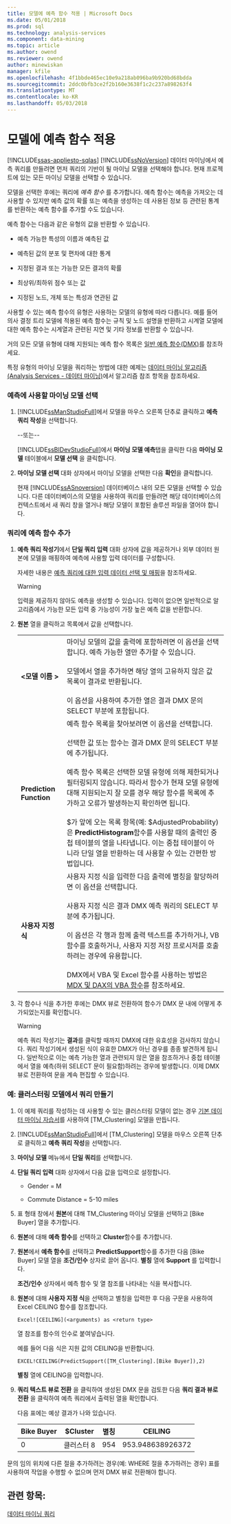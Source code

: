 ```yaml
---
title: 모델에 예측 함수 적용 | Microsoft Docs
ms.date: 05/01/2018
ms.prod: sql
ms.technology: analysis-services
ms.component: data-mining
ms.topic: article
ms.author: owend
ms.reviewer: owend
author: minewiskan
manager: kfile
ms.openlocfilehash: 4f1bbde465ec10e9a218ab096ba9b920bd68bdda
ms.sourcegitcommit: 2ddc0bfb3ce2f2b160e3638f1c2c237a898263f4
ms.translationtype: MT
ms.contentlocale: ko-KR
ms.lasthandoff: 05/03/2018
---
```

# <a name="apply-prediction-functions-to-a-model"></a>모델에 예측 함수 적용
[!INCLUDE[ssas-appliesto-sqlas](../../includes/ssas-appliesto-sqlas.md)]
  [!INCLUDE[ssNoVersion](../../includes/ssnoversion-md.md)] 데이터 마이닝에서 예측 쿼리를 만들려면 먼저 쿼리의 기반이 될 마이닝 모델을 선택해야 합니다. 현재 프로젝트에 있는 모든 마이닝 모델을 선택할 수 있습니다.  
  
 모델을 선택한 후에는 쿼리에 *예측 함수* 를 추가합니다. 예측 함수는 예측을 가져오는 데 사용할 수 있지만 예측 값의 확률 또는 예측을 생성하는 데 사용된 정보 등 관련된 통계를 반환하는 예측 함수를 추가할 수도 있습니다.  
  
 예측 함수는 다음과 같은 유형의 값을 반환할 수 있습니다.  
  
-   예측 가능한 특성의 이름과 예측된 값  
  
-   예측된 값의 분포 및 편차에 대한 통계  
  
-   지정된 결과 또는 가능한 모든 결과의 확률  
  
-   최상위/최하위 점수 또는 값  
  
-   지정된 노드, 개체 또는 특성과 연관된 값  
  
 사용할 수 있는 예측 함수의 유형은 사용하는 모델의 유형에 따라 다릅니다. 예를 들어 의사 결정 트리 모델에 적용된 예측 함수는 규칙 및 노드 설명을 반환하고 시계열 모델에 대한 예측 함수는 시계열과 관련된 지연 및 기타 정보를 반환할 수 있습니다.  
  
 거의 모든 모델 유형에 대해 지원되는 예측 함수 목록은 [일반 예측 함수&#40;DMX&#41;](../../dmx/general-prediction-functions-dmx.md)를 참조하세요.  
  
 특정 유형의 마이닝 모델을 쿼리하는 방법에 대한 예제는 [데이터 마이닝 알고리즘&#40;Analysis Services - 데이터 마이닝&#41;](../../analysis-services/data-mining/data-mining-algorithms-analysis-services-data-mining.md)에서 알고리즘 참조 항목을 참조하세요.  
  
### <a name="choose-a-mining-model-to-use-for-prediction"></a>예측에 사용할 마이닝 모델 선택  
  
1.  [!INCLUDE[ssManStudioFull](../../includes/ssmanstudiofull-md.md)]에서 모델을 마우스 오른쪽 단추로 클릭하고 **예측 쿼리 작성**을 선택합니다.  
  
     --또는--  
  
     [!INCLUDE[ssBIDevStudioFull](../../includes/ssbidevstudiofull-md.md)]에서 **마이닝 모델 예측**탭을 클릭한 다음 **마이닝 모델** 테이블에서  **모델 선택** 을 클릭합니다.  
  
2.  **마이닝 모델 선택** 대화 상자에서 마이닝 모델을 선택한 다음 **확인**을 클릭합니다.  
  
     현재 [!INCLUDE[ssASnoversion](../../includes/ssasnoversion-md.md)] 데이터베이스 내의 모든 모델을 선택할 수 있습니다. 다른 데이터베이스의 모델을 사용하여 쿼리를 만들려면 해당 데이터베이스의 컨텍스트에서 새 쿼리 창을 열거나 해당 모델이 포함된 솔루션 파일을 열어야 합니다.  
  
### <a name="add-prediction-functions-to-a-query"></a>쿼리에 예측 함수 추가  
  
1.  **예측 쿼리 작성기**에서 **단일 쿼리 입력** 대화 상자에 값을 제공하거나 외부 데이터 원본에 모델을 매핑하여 예측에 사용할 입력 데이터를 구성합니다.  
  
     자세한 내용은 [예측 쿼리에 대한 입력 데이터 선택 및 매핑](../../analysis-services/data-mining/choose-and-map-input-data-for-a-prediction-query.md)을 참조하세요.  
  
    > [!WARNING]  
    >  입력을 제공하지 않아도 예측을 생성할 수 있습니다. 입력이 없으면 일반적으로 알고리즘에서 가능한 모든 입력 중 가능성이 가장 높은 예측 값을 반환합니다.  
  
2.  **원본** 열을 클릭하고 목록에서 값을 선택합니다.  
  
    |||  
    |-|-|  
    |**\<모델 이름 >**|마이닝 모델의 값을 출력에 포함하려면 이 옵션을 선택합니다. 예측 가능한 열만 추가할 수 있습니다.<br /><br /> 모델에서 열을 추가하면 해당 열의 고유하지 않은 값 목록이 결과로 반환됩니다.<br /><br /> 이 옵션을 사용하여 추가한 열은 결과 DMX 문의 SELECT 부분에 포함됩니다.|  
    |**Prediction Function**|예측 함수 목록을 찾아보려면 이 옵션을 선택합니다.<br /><br /> 선택한 값 또는 함수는 결과 DMX 문의 SELECT 부분에 추가됩니다.<br /><br /> 예측 함수 목록은 선택한 모델 유형에 의해 제한되거나 필터링되지 않습니다. 따라서 함수가 현재 모델 유형에 대해 지원되는지 잘 모를 경우 해당 함수를 목록에 추가하고 오류가 발생하는지 확인하면 됩니다.<br /><br /> $가 앞에 오는 목록 항목(예: $AdjustedProbability)은 **PredictHistogram**함수를 사용할 때의 출력인 중첩 테이블의 열을 나타냅니다. 이는 중첩 테이블이 아니라 단일 열을 반환하는 데 사용할 수 있는 간편한 방법입니다.|  
    |**사용자 지정 식**|사용자 지정 식을 입력한 다음 출력에 별칭을 할당하려면 이 옵션을 선택합니다.<br /><br /> 사용자 지정 식은 결과 DMX 예측 쿼리의 SELECT 부분에 추가됩니다.<br /><br /> 이 옵션은 각 행과 함께 출력 텍스트를 추가하거나, VB 함수를 호출하거나, 사용자 지정 저장 프로시저를 호출하려는 경우에 유용합니다.<br /><br /> DMX에서 VBA 및 Excel 함수를 사용하는 방법은 [MDX 및 DAX의 VBA 함수](../../mdx/vba-functions-in-mdx-and-dax.md)를 참조하세요.|  
  
3.  각 함수나 식을 추가한 후에는 DMX 뷰로 전환하여 함수가 DMX 문 내에 어떻게 추가되었는지를 확인합니다.  
  
    > [!WARNING]  
    >  예측 쿼리 작성기는 **결과**를 클릭할 때까지 DMX에 대한 유효성을 검사하지 않습니다. 쿼리 작성기에서 생성된 식이 유효한 DMX가 아닌 경우를 종종 발견하게 됩니다. 일반적으로 이는 예측 가능한 열과 관련되지 않은 열을 참조하거나 중첩 테이블에서 열을 예측(하위 SELECT 문이 필요함)하려는 경우에 발생합니다. 이제 DMX 뷰로 전환하여 문을 계속 편집할 수 있습니다.  
  
### <a name="example-create-a-query-on-a-clustering-model"></a>예: 클러스터링 모델에서 쿼리 만들기  
  
1.  이 예제 쿼리를 작성하는 데 사용할 수 있는 클러스터링 모델이 없는 경우 [기본 데이터 마이닝 자습서](http://msdn.microsoft.com/library/6602edb6-d160-43fb-83c8-9df5dddfeb9c)를 사용하여 [TM_Clustering] 모델을 만듭니다.  
  
2.  [!INCLUDE[ssManStudioFull](../../includes/ssmanstudiofull-md.md)]에서 [TM_Clustering] 모델을 마우스 오른쪽 단추로 클릭하고 **예측 쿼리 작성**을 선택합니다.  
  
3.  **마이닝 모델** 메뉴에서 **단일 쿼리**를 선택합니다.  
  
4.  **단일 쿼리 입력** 대화 상자에서 다음 값을 입력으로 설정합니다.  
  
    -   Gender = M  
  
    -   Commute Distance = 5-10 miles  
  
5.  표 형태 창에서 **원본**에 대해 TM_Clustering 마이닝 모델을 선택하고 [Bike Buyer] 열을 추가합니다.  
  
6.  **원본**에 대해 **예측 함수**를 선택하고 **Cluster**함수를 추가합니다.  
  
7.  **원본**에서 **예측 함수**를 선택하고 **PredictSupport**함수를 추가한 다음 [Bike Buyer] 모델 열을 **조건/인수** 상자로 끌어 옵니다. **별칭** 열에 **Support** 를 입력합니다.  
  
     **조건/인수** 상자에서 예측 함수 및 열 참조를 나타내는 식을 복사합니다.  
  
8.  **원본**에 대해 **사용자 지정 식**을 선택하고 별칭을 입력한 후 다음 구문을 사용하여 Excel CEILING 함수를 참조합니다.  
  
    ```  
    Excel![CEILING](<arguments) as <return type>  
    ```  
  
     열 참조를 함수의 인수로 붙여넣습니다.  
  
     예를 들어 다음 식은 지원 값의 CEILING을 반환합니다.  
  
    ```  
    EXCEL!CEILING(PredictSupport([TM_Clustering].[Bike Buyer]),2)  
    ```  
  
     **별칭** 열에 CEILING을 입력합니다.  
  
9. **쿼리 텍스트 뷰로 전환** 을 클릭하여 생성된 DMX 문을 검토한 다음 **쿼리 결과 뷰로 전환** 을 클릭하여 예측 쿼리에서 출력된 열을 확인합니다.  
  
     다음 표에는 예상 결과가 나와 있습니다.  
  
    |Bike Buyer|$Cluster|별칭|CEILING|  
    |----------------|--------------|-------------|-------------|  
    |0|클러스터 8|954|953.948638926372|  
  
 문의 임의 위치에 다른 절을 추가하려는 경우(예: WHERE 절을 추가하려는 경우) 표를 사용하여 작업을 수행할 수 없으며 먼저 DMX 뷰로 전환해야 합니다.  
  
## <a name="see-also"></a>관련 항목:  
 [데이터 마이닝 쿼리](../../analysis-services/data-mining/data-mining-queries.md)  
  
  
